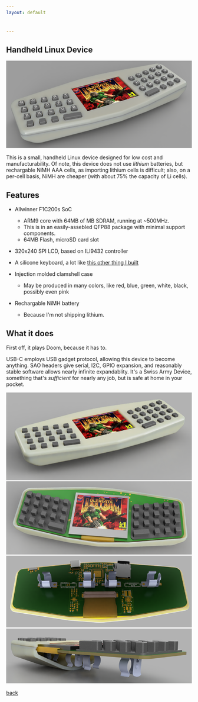 ```yaml
---
layout: default


---
```


## Handheld Linux Device

![Handheld Linux Thing](/images/SAB.png)

This is a small, handheld Linux device designed for low cost and manufacturability. Of note, this device does not use _lithium_ batteries, but rechargable NiMH AAA cells, as importing lithium cells is difficult; also, on a per-cell basis, NiMH are cheaper (with about 75% the capacity of Li cells).

## Features

* Allwinner F1C200s SoC
  * ARM9 core with 64MB of MB SDRAM, running at ~500MHz.
  * This is in an easily-assebled QFP88 package with minimal support components.
  * 64MB Flash, microSD card slot

* 320x240 SPI LCD, based on ILI9432 controller

* A silicone keyboard, a lot like <a href="https://bbenchoff.github.io/pages/keyboard.html">this other thing I built</a>

* Injection molded clamshell case
  * May be produced in many colors, like red, blue, green, white, black, possibly even pink

* Rechargable NiMH battery
  * Because I'm not shipping lithium.

## What it does

First off, it plays Doom, because it has to.

USB-C employs USB gadget protocol, allowing this device to become anything. SAO headers give serial, I2C, GPIO expansion, and reasonably stable software allows nearly infinite expandablity. It's a Swiss Army Device, something that's _sufficient_ for nearly any job, but is safe at home in your pocket.

![Handheld Linux Thing](/images/SAB-1.PNG)
![Handheld Linux Thing](/images/SAB-3.png)
![Handheld Linux Thing](/images/SAB-4.png)
![Handheld Linux Thing](/images/SAB-5.png)

[back](../)
